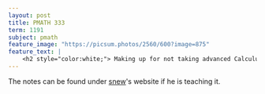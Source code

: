 ```yaml
---
layout: post
title: PMATH 333
term: 1191
subject: pmath
feature_image: "https://picsum.photos/2560/600?image=875"
feature_text: |
    <h2 style="color:white;"> Making up for not taking advanced Calculus </h2>
---
```


The notes can be found under [snew](http://www.math.uwaterloo.ca/~snew/)'s website if he is teaching it.
